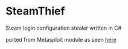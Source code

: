 # SteamThief
Steam login configuration stealer written in C#

ported from Metasploit module as seen [here](https://github.com/rapid7/metasploit-framework/blob/master/modules/post/windows/gather/credentials/steam.rb)

